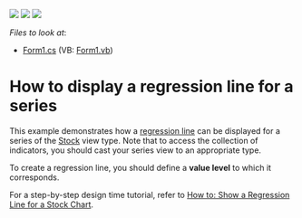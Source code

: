 <!-- default badges list -->
![](https://img.shields.io/endpoint?url=https://codecentral.devexpress.com/api/v1/VersionRange/128574389/12.1.5%2B)
[![](https://img.shields.io/badge/Open_in_DevExpress_Support_Center-FF7200?style=flat-square&logo=DevExpress&logoColor=white)](https://supportcenter.devexpress.com/ticket/details/E1494)
[![](https://img.shields.io/badge/📖_How_to_use_DevExpress_Examples-e9f6fc?style=flat-square)](https://docs.devexpress.com/GeneralInformation/403183)
<!-- default badges end -->
<!-- default file list -->
*Files to look at*:

* [Form1.cs](./CS/UseRegressionLines/Form1.cs) (VB: [Form1.vb](./VB/UseRegressionLines/Form1.vb))
<!-- default file list end -->
# How to display a regression line for a series


<p>This example demonstrates how a <a href="http://www.devexpress.com/Help/Content.aspx?help=XtraCharts&document=CustomDocument6231.htm">regression line</a> can be displayed for a series of the <a href="http://devexpress.com/Help/Content.aspx?help=XtraCharts&document=CustomDocument2987.htm">Stock</a> view type. Note that to access the collection of indicators, you should cast your series view to an appropriate type.</p><p>To create a regression line, you should define a <strong>value level</strong> to which it corresponds.</p><p>For a step-by-step design time tutorial, refer to <a href="http://www.devexpress.com/Help/Content.aspx?help=XtraCharts&document=CustomDocument6254.htm">How to: Show a Regression Line for a Stock Chart</a>.</p>

<br/>


